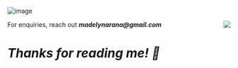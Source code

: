 ![image](assets/madelynarana.svg)
<p align='right'>
<a href="https://github.com/madelynarana">
  <img align="right" src="https://github-readme-stats.vercel.app/api/top-langs/?username=madelynarana&count_private=true&layout=compact" />
</a>
</p>

<p align='left'>For enquiries, reach out <i><b>madelynarana@gmail.com</b></i></p>

<p align='center' width='100%'><h1><i>Thanks for reading me! 💜
</i></h1></p> 
